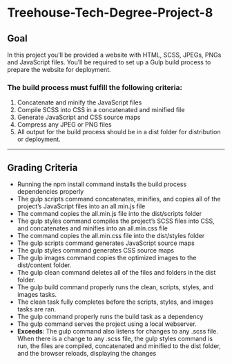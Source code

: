 # Treehouse-Tech-Degree-Project-8

## Goal
In this project you’ll be provided a website with HTML, SCSS, JPEGs, PNGs and JavaScript files. You’ll be required to set up a Gulp build process to prepare the website for deployment.

### The build process must fulfill the following criteria:

1. Concatenate and minify the JavaScript files
2. Compile SCSS into CSS in a concatenated and minified file
3. Generate JavaScript and CSS source maps
4. Compress any JPEG or PNG files
5. All output for the build process should be in a dist folder for distribution or deployment.

***

## Grading Criteria
+ Running the npm install command installs the build process dependencies properly
+ The gulp scripts command concatenates, minifies, and copies all of the project’s JavaScript files into an all.min.js file
+ The command copies the all.min.js file into the dist/scripts folder
+ The gulp styles command compiles the project’s SCSS files into CSS, and concatenates and minifies into an all.min.css file
+ The command copies the all.min.css file into the dist/styles folder
+ The gulp scripts command generates JavaScript source maps
+ The gulp styles command generates CSS source maps
+ The gulp images command copies the optimized images to the dist/content folder.
+ The gulp clean command deletes all of the files and folders in the dist folder.
+ The gulp build command properly runs the clean, scripts, styles, and images tasks.
+ The clean task fully completes before the scripts, styles, and images tasks are ran.
+ The gulp command properly runs the build task as a dependency
+ The gulp command serves the project using a local webserver.
+ **Exceeds**: The gulp command also listens for changes to any .scss file. When there is a change to any .scss file, the gulp styles command is run, the files are compiled, concatenated and minified to the dist folder, and the browser reloads, displaying the changes